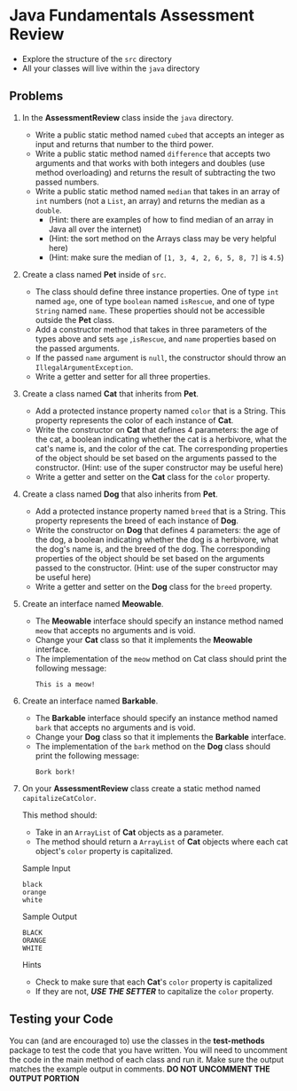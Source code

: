 # Java Fundamentals Assessment Review

- Explore the structure of the `src` directory
- All your classes will live within the `java` directory

## Problems

1. In the **AssessmentReview** class inside the `java` directory.

   - Write a public static method named `cubed` that accepts an integer as
     input and returns that number to the third power.
   - Write a public static method named `difference` that accepts two arguments and
     that works with both integers and doubles (use method overloading) and
     returns the result of subtracting the two passed numbers.
   - Write a public static method named `median` that takes in an array of
     `int` numbers (not a `List`, an array) and returns the median as a `double`.
      - (Hint: there are examples of how to find median of an array in Java all over the internet)
      - (Hint: the sort method on the Arrays class may be very helpful here)
      - (Hint: make sure the median of `[1, 3, 4, 2, 6, 5, 8, 7]` is `4.5`)



2. Create a class named **Pet** inside of `src`.

   - The class should define three instance properties. One of type `int` named
     `age`, one of type `boolean` named `isRescue`, and one of type `String` named `name`. These properties should not be accessible
     outside the **Pet** class.
   - Add a constructor method that takes in three parameters of the types above and sets `age`
     ,`isRescue`, and `name` properties based on the passed arguments.
   - If the passed `name` argument is `null`,
     the constructor should throw an `IllegalArgumentException`.
   - Write a getter and setter for all three properties.



3. Create a class named **Cat** that inherits from **Pet**.

   - Add a protected instance property named `color` that is a String. This
     property represents the color of each instance of **Cat**.
   - Write the constructor on **Cat** that defines 4 parameters: the age
     of the cat, a boolean indicating whether the cat is a herbivore, what the cat's name is, and the color of the cat. The corresponding properties of the object
     should be set based on the arguments passed to the constructor.
     (Hint: use of the super constructor may be useful here)
   - Write a getter and setter on the **Cat** class for the `color` property.



4. Create a class named **Dog** that also inherits from **Pet**.

   - Add a protected instance property named `breed` that is a String. This
     property represents the breed of each instance of **Dog**.
   - Write the constructor on **Dog** that defines 4 parameters: the age
     of the dog, a boolean indicating whether the dog is a herbivore, what the dog's name is, and the breed of the dog. The corresponding properties of the object
     should be set based on the arguments passed to the constructor.
     (Hint: use of the super constructor may be useful here)
   - Write a getter and setter on the **Dog** class for the `breed` property.



5. Create an interface named **Meowable**.

   - The **Meowable** interface should specify an instance method named `meow`
     that accepts no arguments and is void.
   - Change your **Cat** class so that it implements the **Meowable** interface.
   - The implementation of the `meow` method on Cat class should print the following message:
     ```
     This is a meow!
     ```



6. Create an interface named **Barkable**.

   - The **Barkable** interface should specify an instance method named `bark`
     that accepts no arguments and is void.
   - Change your **Dog** class so that it implements the **Barkable** interface.
   - The implementation of the `bark` method on the **Dog** class should print the following message:
     ```
     Bork bork!
     ```



7. On your **AssessmentReview** class create a static method named `capitalizeCatColor`.

   This method should:

   - Take in an `ArrayList` of **Cat** objects as a parameter.
   - The method should return a `ArrayList` of **Cat** objects where each cat
     object's `color` property is capitalized.

   Sample Input

     ```
     black
     orange
     white    
     ```
   Sample Output

    ```
    BLACK
    ORANGE
    WHITE
    ```

   Hints

   - Check to make sure that each **Cat**'s `color` property is capitalized
   - If they are not, **_USE THE SETTER_** to capitalize the `color` property.


## Testing your Code

You can (and are encouraged to) use the classes in the **test-methods** package to test the code that you have written.
You will need to uncomment the code in the main method of each class and run it. Make sure the output matches the example output in comments.
**DO NOT UNCOMMENT THE OUTPUT PORTION** 
